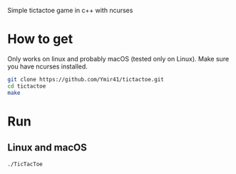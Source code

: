 Simple tictactoe game in c++ with ncurses

# How to get
Only works on linux and probably macOS (tested only on Linux). Make sure you have ncurses installed.
``` bash
git clone https://github.com/Ymir41/tictactoe.git
cd tictactoe
make
```

# Run
## Linux and macOS
``` bash
./TicTacToe
```
